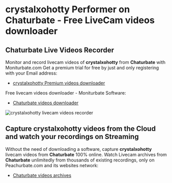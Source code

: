 # crystalxohotty Performer on Chaturbate - Free LiveCam videos downloader

## Chaturbate Live Videos Recorder

Monitor and record livecam videos of **crystalxohotty** from **Chaturbate** with Moniturbate.com
Get a premium trial for free by just and only registering with your Email address:
* [crystalxohotty Premium videos downloader](https://moniturbate.com/request-demo-licence-key.html)

Free livecam videos downloader - Moniturbate Software:
* [Chaturbate videos downloader](https://moniturbate.com/moniturbate-download-software.html)

![crystalxohotty livecam videos recorder](https://peachurnet.com/templates/moniturbate-software.png)


## Capture crystalxohotty videos from the Cloud and watch your recordings on Streaming

Without the need of downloading a software, capture **crystalxohotty** livecam videos from **Chaturbate** 100% online.
Watch Livecam archives from **Chaturbate** unlimitedly from thousands of existing recordings, only on Peachurbate.com and its websites network:
* [Chaturbate videos archives](https://peachurnet.com/)